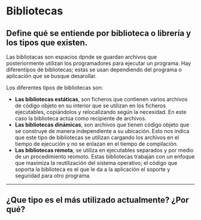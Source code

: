 # Bibliotecas
## Define qué se entiende por biblioteca o librería y los tipos que existen.
Las bibliotacas son espacios dpnde se guardan archivos que posteriormente utilizan los programadores para ejecutar un programa. Hay diferentipos de bibliotecas; estas se usan dependiendo del programa o aplicación que se busque desarollar.

Los diferentes tipos de bibliotecas son:
- **Las bibliotecas estáticas**, son ficheros que contienen varios archivos de código objeto en su interior que se utilizan en los ficheros ejecutables, copiándolos y relocalizando según la necesidad. En este caso la biblioteca actúa como recipiente de archivos.
- **Las bibliotecas dinámicas**, son archivos que tienen código objeto que se construye de manera independiente a su ubicación. Esto nos indica que este tipo de bibliotecas se utilizan cargando los archivos en el tiempo de ejecución y no se enlazan en el tiempo de compilación.
- **Las bibliotecas remota**, se utiliza en ejecutables separados y por medio de un procedimiento reomoto. Estas bibliotecas trabajan con un enfoque que maximiza la reutilización del sistema operativo; el código que soporta la biblioteca es el que le da a la aplicación el soporte y seguridad para otro programa.
---
## ¿Que tipo es el más utilizado actualmente? ¿Por qué?

